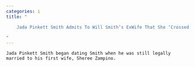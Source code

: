 ```yaml
---
categories: i
title: "

    Jada Pinkett Smith Admits To Will Smith’s ExWife That She ‘Crossed The Line’ With Him

"
---
```



    Jada Pinkett Smith began dating Smith when he was still legally married to his first wife, Sheree Zampino.

